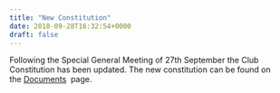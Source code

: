 ```yaml
---
title: "New Constitution"
date: 2018-09-28T16:32:54+0000
draft: false
---
```

Following the Special General Meeting of 27th September the Club Constitution has been updated. The new constitution can be found on the [Documents](/about/)  page.
